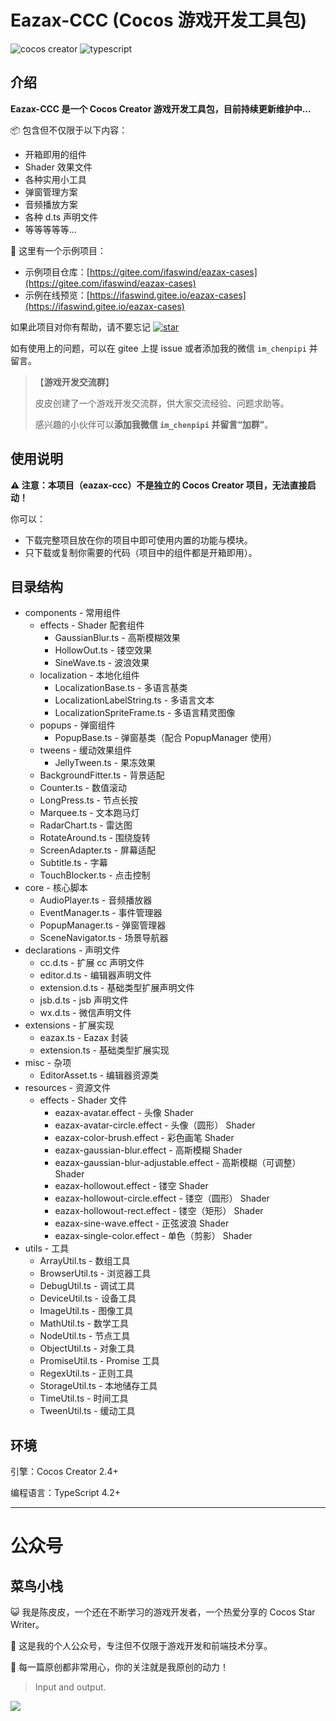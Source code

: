 # Eazax-CCC (Cocos 游戏开发工具包)

![cocos creator](https://img.shields.io/badge/cocos%20creator-2.4+-blue) ![typescript](https://img.shields.io/badge/typescript-4.2+-blue)



## 介绍

**Eazax-CCC 是一个 Cocos Creator 游戏开发工具包，目前持续更新维护中...**

📦 包含但不仅限于以下内容：

- 开箱即用的组件
- Shader 效果文件
- 各种实用小工具
- 弹窗管理方案
- 音频播放方案
- 各种 d.ts 声明文件
- 等等等等等...



🌰 这里有一个示例项目：

- 示例项目仓库：[https://gitee.com/ifaswind/eazax-cases](https://gitee.com/ifaswind/eazax-cases)
- 示例在线预览：[https://ifaswind.gitee.io/eazax-cases](https://ifaswind.gitee.io/eazax-cases)



如果此项目对你有帮助，请不要忘记 [![star](https://gitee.com/ifaswind/eazax-ccc/badge/star.svg?theme=dark)](https://gitee.com/ifaswind/eazax-ccc/stargazers)

如有使用上的问题，可以在 gitee 上提 issue 或者添加我的微信 `im_chenpipi` 并留言。



> 【**游戏开发交流群**】
> 
> 皮皮创建了一个游戏开发交流群，供大家交流经验、问题求助等。
> 
> 感兴趣的小伙伴可以**添加我微信 `im_chenpipi` 并留言“加群”**。



## 使用说明

**⚠️ 注意：本项目（eazax-ccc）不是独立的 Cocos Creator 项目，无法直接启动！**

你可以：

- 下载完整项目放在你的项目中即可使用内置的功能与模块。
- 只下载或复制你需要的代码（项目中的组件都是开箱即用）。



## 目录结构

- components - 常用组件
  - effects - Shader 配套组件
    - GaussianBlur.ts - 高斯模糊效果
    - HollowOut.ts - 镂空效果
    - SineWave.ts - 波浪效果
  - localization - 本地化组件
    - LocalizationBase.ts - 多语言基类
    - LocalizationLabelString.ts - 多语言文本
    - LocalizationSpriteFrame.ts - 多语言精灵图像
  - popups - 弹窗组件
    - PopupBase.ts - 弹窗基类（配合 PopupManager 使用）
  - tweens - 缓动效果组件
    - JellyTween.ts - 果冻效果
  - BackgroundFitter.ts - 背景适配
  - Counter.ts - 数值滚动
  - LongPress.ts - 节点长按
  - Marquee.ts - 文本跑马灯
  - RadarChart.ts - 雷达图
  - RotateAround.ts - 围绕旋转
  - ScreenAdapter.ts - 屏幕适配
  - Subtitle.ts - 字幕
  - TouchBlocker.ts - 点击控制
- core - 核心脚本
  - AudioPlayer.ts - 音频播放器
  - EventManager.ts - 事件管理器
  - PopupManager.ts - 弹窗管理器
  - SceneNavigator.ts - 场景导航器
- declarations - 声明文件
  - cc.d.ts - 扩展 cc 声明文件
  - editor.d.ts - 编辑器声明文件
  - extension.d.ts - 基础类型扩展声明文件
  - jsb.d.ts - jsb 声明文件
  - wx.d.ts - 微信声明文件
- extensions - 扩展实现
  - eazax.ts - Eazax 封装
  - extension.ts - 基础类型扩展实现
- misc - 杂项
  - EditorAsset.ts - 编辑器资源类
- resources - 资源文件
  - effects -  Shader 文件
    - eazax-avatar.effect - 头像 Shader
    - eazax-avatar-circle.effect - 头像（圆形） Shader
    - eazax-color-brush.effect - 彩色画笔 Shader
    - eazax-gaussian-blur.effect - 高斯模糊 Shader
    - eazax-gaussian-blur-adjustable.effect - 高斯模糊（可调整） Shader
    - eazax-hollowout.effect - 镂空 Shader
    - eazax-hollowout-circle.effect - 镂空（圆形） Shader
    - eazax-hollowout-rect.effect - 镂空（矩形） Shader
    - eazax-sine-wave.effect - 正弦波浪 Shader
    - eazax-single-color.effect - 单色（剪影） Shader
- utils - 工具
  - ArrayUtil.ts - 数组工具
  - BrowserUtil.ts - 浏览器工具
  - DebugUtil.ts - 调试工具
  - DeviceUtil.ts - 设备工具
  - ImageUtil.ts - 图像工具
  - MathUtil.ts - 数学工具
  - NodeUtil.ts - 节点工具
  - ObjectUtil.ts - 对象工具
  - PromiseUtil.ts - Promise 工具
  - RegexUtil.ts - 正则工具
  - StorageUtil.ts - 本地储存工具
  - TimeUtil.ts - 时间工具
  - TweenUtil.ts - 缓动工具



## 环境

引擎：Cocos Creator 2.4+

编程语言：TypeScript 4.2+



---



# 公众号

## 菜鸟小栈

😺 我是陈皮皮，一个还在不断学习的游戏开发者，一个热爱分享的 Cocos Star Writer。

🎨 这是我的个人公众号，专注但不仅限于游戏开发和前端技术分享。

💖 每一篇原创都非常用心，你的关注就是我原创的动力！

> Input and output.

![](https://gitee.com/ifaswind/image-storage/raw/master/weixin/official-account.png)
